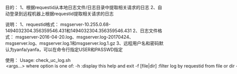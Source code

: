 目的：
1、根据requestid从本地日志文件/日志目录中提取相关请求的日志
2、自动登录到远程机器上根据requestid提取相关请求的日志

说明：
1、requestid格式：	msgserver-10.255.0.68-1494032304.356359546.431和1494032304.356359546.431
2、日志文件格式：	msgserver-2016-04-20.log、msgserver.log-20170424、msgserver.log、msgserver.log.1和msgserver.log.1.gz
3、远程用户名和密码默认为yanfa/yanfa，可以在命令行指定USER和PASSWD指定

使用：
Usage: check_uc_log.sh <option> <args...>
where option is one of:
        -h                                     :display this help and exit
        -f <requestid> [file|dir]              :filter log by requestid from file or dir
        -e <filename>                          :filter error from file
        -r <filename>                          :filter fail request from file
        -c <filename>                          :filter fail conference request from file(only uniformserver)
example:
        ./check_uc_log.sh -f "msgserver-10.255.0.68-1494647025.59224910.762"
        ./check_uc_log.sh -e "msgserver.log"
        ./check_uc_log.sh -r "/home/uc_message_server/golang/msgserver.log"
        ./check_uc_log.sh -c "/home/uc_message_server/golang/uniformserver.log"
        _DEBUG_=on ./check_uc_log.sh -f "msgserver-10.255.0.68-1494647025.59224910.762"
        USER=yanfa PASSWD=yanfa ./check_uc_log.sh -f "msgserver-10.255.0.68-1494647025.59224910.762"